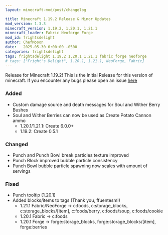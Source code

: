 ```yaml
---
layout: minecraft-mod/post/changelog

title: Minecraft 1.19.2 Release & Minor Updates
mod_version: 1.3.3
minecraft_version: 1.19.2, 1.20.1, 1.21.1
minecraft_loader: Fabric Neoforge Forge
mod_id: frightsdelight
author: ChefMooon
date:   2025-05-30 6:00:00 -0500
categories: frightsdelight
tags: frightsdelight 1.19.2 1.20.1 1.21.1 fabric forge neoforge
# tags: ["Fright's Delight", 1.20.1, 1.21.1, NeoForge, Fabric]
---
```


Release for Minecraft 1.19.2! This is the Initial Release for this version of minecraft. If you encounter any bugs please open an issue [here](https://github.com/ChefMooon/frights-delight/issues)

### Added

- Custom damage source and death messages for Soul and Wither Berry Bushes
- Soul and Wither Berries can now be used as Create Potato Cannon ammo
    - 1.20.1/1.21.1: Create 6.0.0+
    - 1.19.2: Create 0.5.1

### Changed

- Punch and Punch Bowl break particles texture improved
- Punch Block improved bubble particle consistency 
- Punch Bowl bubble particle spawning now scales with amount of servings

### Fixed

- Punch tooltip (1.20.1)
- Added blocks/items to tags (Thank you, ffuentesm!)
    - 1.21.1 Fabric/NeoForge -> c:foods, c:storage_blocks, c:storage_blocks/[item], c:foods/berry,
        c:foods/soup, c:foods/cookie
    - 1.20.1 Fabric -> c:foods
    - 1.20.1 Forge -> forge:storage_blocks, forge:storage_blocks/[item], forge:berries